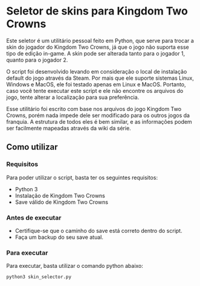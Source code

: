 # Seletor de skins para Kingdom Two Crowns

Este seletor é um utilitário pessoal feito em Python, que serve para trocar a skin do jogador do Kingdom Two Crowns, já que o jogo não suporta esse tipo de edição in-game. A skin pode ser alterada tanto para o jogador 1, quanto para o jogador 2.

O script foi desenvolvido levando em consideração o local de instalação default do jogo através da Steam. Por mais que ele suporte sistemas Linux, Windows e MacOS, ele foi testado apenas em Linux e MacOS. Portanto, caso você tente executar este script e ele não encontre os arquivos do jogo, tente alterar a localização para sua preferência.

Esse utilitário foi escrito com base nos arquivos do jogo Kingdom Two Crowns, porém nada impede dele ser modificado para os outros jogos da franquia. A estrutura de todos eles é bem similar, e as informações podem ser facilmente mapeadas através da wiki da série.

## Como utilizar

### Requisitos

Para poder utilizar o script, basta ter os seguintes requisitos:

- Python 3
- Instalação de Kingdom Two Crowns
- Save válido de Kingdom Two Crowns

### Antes de executar

- Certifique-se que o caminho do save está correto dentro do script.
- Faça um backup do seu save atual.

### Para executar

Para executar, basta utilizar o comando python abaixo:

```
python3 skin_selector.py
```
